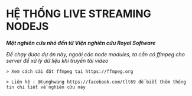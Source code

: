 # HỆ THỐNG LIVE STREAMING NODEJS

***Một nghiên cứu nhỏ đến từ Viện nghiên cứu Royal Software***

*Để chạy được dự án này, ngoài các node modules, ta cần có ffmpeg cho server để xử lý dữ liệu khi truyền tải video*

    > Xem cách cài đặt ffmpeg tại https://ffmpeg.org

    > Liên hệ : @tunghwang https://facebook.com/tlt69 để biết thêm thông tin chi tiết về nghiên cứu này